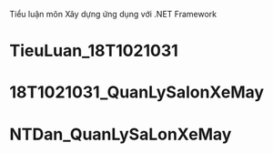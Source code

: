 Tiểu luận môn Xây dựng ứng dụng với .NET Framework
# TieuLuan_18T1021031
# 18T1021031_QuanLySalonXeMay
# NTDan_QuanLySaLonXeMay
